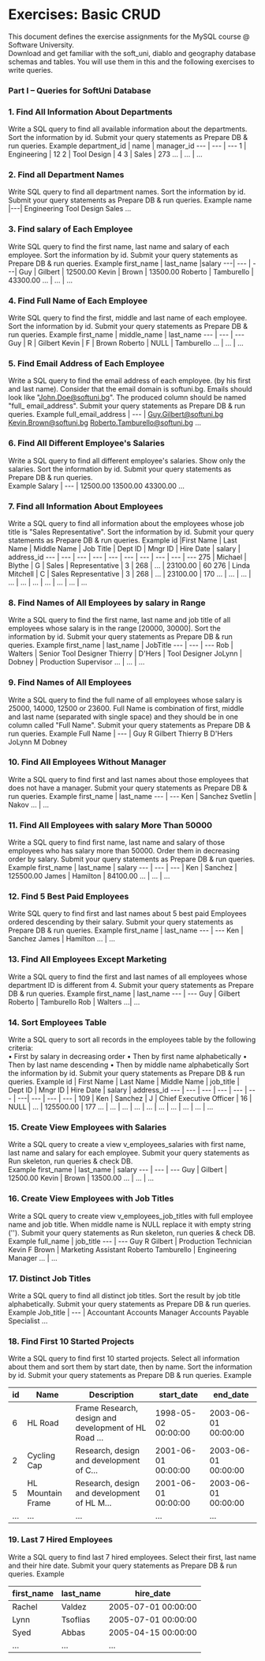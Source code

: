 # Exercises: Basic CRUD #
This document defines the exercise assignments for the MySQL course @ Software University.  
Download and get familiar with the soft_uni, diablo and geography database schemas and tables. 
You will use them in this and the following exercises to write queries. 

### Part I – Queries for SoftUni Database ###

### 1. Find All Information About Departments ###

Write a SQL query to find all available information about the departments. Sort the information by id. Submit your query statements as Prepare DB & run queries. 
Example 
department_id | name | manager_id 
 --- | --- | ---
1 | Engineering | 12 
2 | Tool Design | 4 
3 | Sales | 273 
… | … | … 

### 

### 2. Find all Department Names ### 
Write SQL query to find all department names. Sort the information by id. Submit your query statements as Prepare DB & run queries. 
Example 
name
|---| 
Engineering 
Tool Design 
Sales 
… 

### 3. Find salary of Each Employee ###
Write SQL query to find the first name, last name and salary of each employee. Sort the information by id. Submit your query statements as Prepare DB & run queries. 
Example 
first_name | last_name  |salary 
---| --- | ---|
Guy | Gilbert | 12500.00 
Kevin | Brown | 13500.00 
Roberto | Tamburello | 43300.00 
… | … | … 

### 4. Find Full Name of Each Employee ###
Write SQL query to find the first, middle and last name of each employee. Sort the information by id. Submit your query statements as Prepare DB & run queries. 
Example 
first_name | middle_name | last_name 
--- | --- | --- 
Guy | R | Gilbert 
Kevin | F | Brown 
Roberto | NULL | Tamburello 
… | … | … 

### 5. Find Email Address of Each Employee ###
Write a SQL query to find the email address of each employee. (by his first and last name). Consider that the email domain is softuni.bg. Emails should look like "John.Doe@softuni.bg". The produced column should be named "full_ email_address".  Submit your query statements as Prepare DB & run queries. 
Example 
full_email_address 
| --- |
Guy.Gilbert@softuni.bg 
Kevin.Brown@softuni.bg 
Roberto.Tamburello@softuni.bg 
… 

### 6. Find All Different Employee's Salaries ###
Write a SQL query to find all different employee's salaries. Show only the salaries. Sort the information by id.  Submit your query statements as Prepare DB & run queries.  
Example
Salary 
| --- |
12500.00 
13500.00 
43300.00 
… 

### 7. Find all Information About Employees ### 
Write a SQL query to find all information about the employees whose job title is "Sales Representative". Sort the information by id. Submit your query statements as Prepare DB & run queries. 
Example
id |First Name | Last Name | Middle Name | Job Title | Dept ID | Mngr ID | Hire Date | salary | address_id 
--- | --- | --- | --- | --- | --- | --- | --- | --- | ---
275 | Michael | Blythe | G | Sales | Representative | 3 | 268 | … | 23100.00 | 60 
276 | Linda Mitchell | C | Sales Representative | 3 | 268 | … | 23100.00 | 170 
… | … | … | … | … | … | … | … | … | … 

### 8. Find Names of All Employees by salary in Range ###
Write a SQL query to find the first name, last name and job title of all employees whose salary is in the range [20000, 30000]. Sort the information by id. Submit your query statements as Prepare DB & run queries. 
Example 
first_name | last_name | JobTitle 
--- | --- | ---
Rob | Walters | Senior Tool Designer 
Thierry | D'Hers | Tool Designer 
JoLynn | Dobney | Production Supervisor 
… | … | … 

### 9.  Find Names of All Employees  ###
Write a SQL query to find the full name of all employees whose salary is 25000, 14000, 12500 or 23600. Full Name is combination of first, middle and last name (separated with single space) and they should be in one column called "Full Name". Submit your query statements as Prepare DB & run queries. 
Example 
Full Name 
| --- |
Guy R Gilbert 
Thierry B D'Hers 
JoLynn M Dobney 

### 10. Find All Employees Without Manager ### 
Write a SQL query to find first and last names about those employees that does not have a manager. Submit your query statements as Prepare DB & run queries. 
Example 
first_name | last_name 
--- | ---
Ken | Sanchez 
Svetlin | Nakov 
… | … 

### 11. Find All Employees with salary More Than 50000 ###
Write a SQL query to find first name, last name and salary of those employees who has salary more than 50000. Order them in decreasing order by salary. Submit your query statements as Prepare DB & run queries. 
Example 
first_name | last_name | salary
--- | --- | --- | 
Ken | Sanchez | 125500.00 
James | Hamilton | 84100.00 
… | … | … 

### 12. Find 5 Best Paid Employees ### 
Write SQL query to find first and last names about 5 best paid Employees ordered descending by their salary. Submit your query statements as Prepare DB & run queries. 
Example 
first_name | last_name 
--- | ---
Ken | Sanchez 
James | Hamilton 
… | … 

### 13. Find All Employees Except Marketing ###
Write a SQL query to find the first and last names of all employees whose department ID is different from 4. Submit your query statements as Prepare DB & run queries. 
Example 
first_name | last_name 
--- | ---
Guy | Gilbert 
Roberto | Tamburello 
Rob | Walters 
…| …

### 14. Sort Employees Table ###
Write a SQL query to sort all records in the еmployees table by the following criteria:  
    • First by salary in decreasing order 
    • Then by first name alphabetically 
    • Then by last name descending 
    • Then by middle name alphabetically 
Sort the information by id. Submit your query statements as Prepare DB & run queries. 
Example 
id | First Name | Last Name | Middle Name | job_title | Dept ID | Mngr ID | Hire Date | salary | address_id 
--- | --- | --- | --- | --- | --- | ---| --- | --- | --- |
109 | Ken | Sanchez | J | Chief Executive Officer | 16 | NULL | … | 125500.00 | 177 
… | … | … | … | … | … | … | … | … | … 

### 15. Create View Employees with Salaries ### 
Write a SQL query to create a view v_employees_salaries with first name, last name and salary for each employee. Submit your query statements as Run skeleton, run queries & check DB.  
Example 
first_name | last_name | salary 
--- | --- | ---
Guy | Gilbert | 12500.00 
Kevin | Brown | 13500.00 
… | … | … 

### 16. Create View Employees with Job Titles ###
Write a SQL query to create view v_employees_job_titles with full employee name and job title. When middle name is NULL replace it with empty string (''). Submit your query statements as Run skeleton, run queries & check DB. 
Example 
full_name | job_title 
--- | ---
Guy R Gilbert | Production Technician 
Kevin F Brown | Marketing Assistant 
Roberto Tamburello | Engineering Manager 
… | …

### 17.  Distinct Job Titles ### 
Write a SQL query to find all distinct job titles. Sort the result by job title alphabetically. Submit your query statements as Prepare DB & run queries. 
Example 
Job_title
| --- | 
Accountant 
Accounts Manager 
Accounts Payable Specialist 
… 

### 18. Find First 10 Started Projects ###
Write a SQL query to find first 10 started projects. Select all information about them and sort them by start date, then by name. Sort the information by id.  Submit your query statements as Prepare DB & run queries. 
Example 

id | Name | Description | start_date | end_date 
--- | --- | --- | --- | ---
6 | HL Road | Frame Research, design and development of HL Road … | 1998-05-02 00:00:00 | 2003-06-01 00:00:00 
2 | Cycling Cap | Research, design and development of C… | 2001-06-01 00:00:00 | 2003-06-01 00:00:00 
5 | HL Mountain Frame | Research, design and development of HL M… | 2001-06-01 00:00:00 | 2003-06-01 00:00:00 
… | … | … | … | …

### 19.  Last 7 Hired Employees ### 
Write a SQL query to find last 7 hired employees. Select their first, last name and their hire date. Submit your query statements as Prepare DB & run queries. 
Example 

first_name | last_name | hire_date 
--- | --- | --- 
Rachel | Valdez | 2005-07-01 00:00:00 
Lynn | Tsoflias | 2005-07-01 00:00:00 
Syed | Abbas | 2005-04-15 00:00:00 
… | … | … 








